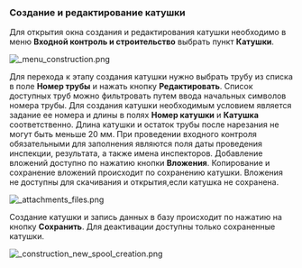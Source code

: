 ﻿
### Создание и редактирование катушки 

Для открытия окна создания и редактирования катушки необходимо в меню **Входной контроль и строительство** выбрать пункт **Катушки**.

![_menu_construction.png](D:/Git/prizm/docuser/content/_menu_construction.png "")

Для перехода к этапу создания катушки нужно выбрать трубу из списка в поле **Номер трубы** и нажать кнопку **Редактировать**. Список доступных труб можно фильтровать путем ввода начальных символов номера трубы.
Для создания катушки необходимым условием является задание ее номера и длины в полях **Номер катушки** и **Катушка** соответственно. Длина катушки и остаток трубы после нарезания не могут быть меньше 20 мм.
При проведении входного контроля обязательными для заполнения являются поля даты проведения инспекции, результата, а также имена инспекторов.
Добавление вложений доступно по нажатию кнопки **Вложения**. Копирование и сохранение вложений происходит по сохранению катушки. Вложения не доступны для скачивания и открытия,если катушка не сохранена.

![_attachments_files.png](D:/Git/prizm/docuser/content/_attachments_files.png "")

Создание катушки и запись данных в базу происходит по нажатию на кнопку **Сохранить**. Для деактивации доступны только сохраненные катушки.

![_construction_new_spool_creation.png](D:/Git/prizm/docuser/content/_construction_new_spool_creation.png "")
